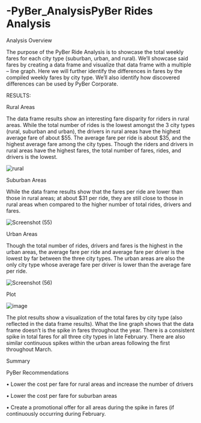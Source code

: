 # -PyBer_AnalysisPyBer Rides Analysis

Analysis Overview


The purpose of the PyBer Ride Analysis is to showcase the total weekly fares for each city type (suburban, urban, and rural). We’ll showcase said fares by creating a data frame and visualize that data frame with a multiple – line graph.  Here we will further identify the differences in fares by the compiled weekly fares by city type. We’ll also identify how discovered differences can be used by PyBer Corporate. 


RESULTS:


 

Rural Areas


The data frame results show an interesting fare disparity for riders in rural areas. While the total number of rides is the lowest amongst the 3 city types (rural, suburban and urban), the drivers in rural areas have the highest average fare of about $55. The average fare per ride is about $35, and the highest average fare among the city types. Though the riders and drivers in rural areas have the highest fares, the total number of fares, rides, and drivers is the lowest. 




![rural](https://user-images.githubusercontent.com/102800315/168448942-4fd41835-9763-403b-8515-bc70d392ceea.png)





Suburban Areas

While the data frame results show that the fares per ride are lower than those in rural areas; at about $31 per ride, they are still close to those in rural areas when compared to the higher number of total rides, drivers and fares. 



![Screenshot (55)](https://user-images.githubusercontent.com/102800315/168448746-ac27d844-a181-4ca0-86ee-8b6448317469.png)


Urban Areas


Though the total number of rides, drivers and fares is the highest in the urban areas, the average fare per ride and average fare per driver is the lowest by far between the three city types. The urban areas are also the only city type whose average fare per driver is lower than the average fare per ride. 


![Screenshot (56)](https://user-images.githubusercontent.com/102800315/168448892-1bbc4e2d-c7ea-4c65-b587-84701c37ca11.png)




Plot


 ![image](https://user-images.githubusercontent.com/102800315/168448633-e2e77423-5592-459f-9043-f8b57b0ddc13.png)





The plot results show a visualization of the total fares by city type (also reflected in the data frame results). What the line graph shows that the data frame doesn’t is the spike in fares throughout the year. There is a consistent spike in total fares for all three city types in late February. There are also similar continuous spikes within the urban areas following the first throughout March. 

Summary

PyBer Recommendations

•	Lower the cost per fare for rural areas and increase the number of drivers

•	Lower the cost per fare for suburban areas

•	Create a promotional offer for all areas during the spike in fares (if continuously occurring during February. 





